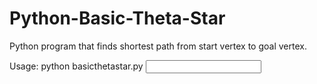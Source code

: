 # Python-Basic-Theta-Star

Python program that finds shortest path from start vertex to goal vertex.

Usage: python basicthetastar.py <input file>
